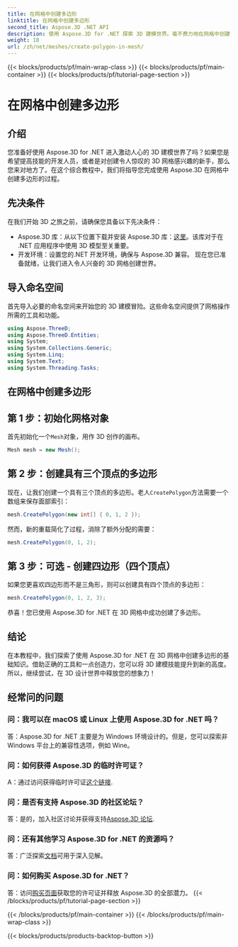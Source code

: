 ```yaml
---
title: 在网格中创建多边形
linktitle: 在网格中创建多边形
second_title: Aspose.3D .NET API
description: 使用 Aspose.3D for .NET 探索 3D 建模世界。毫不费力地在网格中创建令人惊叹的多边形。立即下载以获得身临其境的开发体验！
weight: 18
url: /zh/net/meshes/create-polygon-in-mesh/
---
```


{{< blocks/products/pf/main-wrap-class >}}
{{< blocks/products/pf/main-container >}}
{{< blocks/products/pf/tutorial-page-section >}}

# 在网格中创建多边形

## 介绍
您准备好使用 Aspose.3D for .NET 进入激动人心的 3D 建模世界了吗？如果您是希望提高技能的开发人员，或者是对创建令人惊叹的 3D 网格感兴趣的新手，那么您来对地方了。在这个综合教程中，我们将指导您完成使用 Aspose.3D 在网格中创建多边形的过程。
## 先决条件
在我们开始 3D 之旅之前，请确保您具备以下先决条件：
-  Aspose.3D 库：从以下位置下载并安装 Aspose.3D 库：[这里](https://releases.aspose.com/3d/net/)。该库对于在 .NET 应用程序中使用 3D 模型至关重要。
- 开发环境：设置您的.NET 开发环境，确保与 Aspose.3D 兼容。
现在您已准备就绪，让我们进入令人兴奋的 3D 网格创建世界。
## 导入命名空间
首先导入必要的命名空间来开始您的 3D 建模冒险。这些命名空间提供了网格操作所需的工具和功能。
```csharp
using Aspose.ThreeD;
using Aspose.ThreeD.Entities;
using System;
using System.Collections.Generic;
using System.Linq;
using System.Text;
using System.Threading.Tasks;
```
## 在网格中创建多边形
## 第 1 步：初始化网格对象
首先初始化一个`Mesh`对象，用作 3D 创作的画布。
```csharp
Mesh mesh = new Mesh();
```
## 第 2 步：创建具有三个顶点的多边形
现在，让我们创建一个具有三个顶点的多边形。老人`CreatePolygon`方法需要一个数组来保存面部索引：
```csharp
mesh.CreatePolygon(new int[] { 0, 1, 2 });
```
然而，新的重载简化了过程，消除了额外分配的需要：
```csharp
mesh.CreatePolygon(0, 1, 2);
```
## 第 3 步：可选 - 创建四边形（四个顶点）
如果您更喜欢四边形而不是三角形，则可以创建具有四个顶点的多边形：
```csharp
mesh.CreatePolygon(0, 1, 2, 3);
```
恭喜！您已使用 Aspose.3D for .NET 在 3D 网格中成功创建了多边形。
## 结论
在本教程中，我们探索了使用 Aspose.3D for .NET 在 3D 网格中创建多边形的基础知识。借助正确的工具和一点创造力，您可以将 3D 建模技能提升到新的高度。所以，继续尝试，在 3D 设计世界中释放您的想象力！
## 经常问的问题
### 问：我可以在 macOS 或 Linux 上使用 Aspose.3D for .NET 吗？
答：Aspose.3D for .NET 主要是为 Windows 环境设计的。但是，您可以探索非 Windows 平台上的兼容性选项，例如 Wine。
### 问：如何获得 Aspose.3D 的临时许可证？
 A：通过访问获得临时许可证[这个链接](https://purchase.aspose.com/temporary-license/).
### 问：是否有支持 Aspose.3D 的社区论坛？
答：是的，加入社区讨论并获得支持[Aspose.3D 论坛](https://forum.aspose.com/c/3d/18).
### 问：还有其他学习 Aspose.3D for .NET 的资源吗？
答：广泛探索[文档](https://reference.aspose.com/3d/net/)可用于深入见解。
### 问：如何购买 Aspose.3D for .NET？
答：访问[购买页面](https://purchase.aspose.com/buy)获取您的许可证并释放 Aspose.3D 的全部潜力。
{{< /blocks/products/pf/tutorial-page-section >}}

{{< /blocks/products/pf/main-container >}}
{{< /blocks/products/pf/main-wrap-class >}}

{{< blocks/products/products-backtop-button >}}
